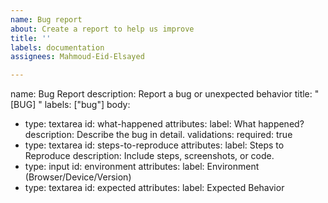 ```yaml
---
name: Bug report
about: Create a report to help us improve
title: ''
labels: documentation
assignees: Mahmoud-Eid-Elsayed

---
```


name: Bug Report
description: Report a bug or unexpected behavior
title: "[BUG] <Brief Description>"
labels: ["bug"]
body:
  - type: textarea
    id: what-happened
    attributes:
      label: What happened?
      description: Describe the bug in detail.
    validations:
      required: true
  - type: textarea
    id: steps-to-reproduce
    attributes:
      label: Steps to Reproduce
      description: Include steps, screenshots, or code.
  - type: input
    id: environment
    attributes:
      label: Environment (Browser/Device/Version)
  - type: textarea
    id: expected
    attributes:
      label: Expected Behavior
